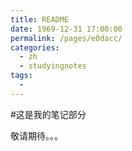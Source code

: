 ```yaml
---
title: README
date: 1969-12-31 17:00:00
permalink: /pages/e0dacc/
categories:
  - zh
  - studyingnotes
tags:
  - 
---
```

#这是我的笔记部分

敬请期待。。。
